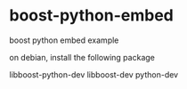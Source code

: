 boost-python-embed
==================

boost python embed example


on debian, install the following package

libboost-python-dev
libboost-dev
python-dev

